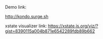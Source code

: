 Demo link:

http://kondo.surge.sh

xstate visualizer link:
https://xstate.js.org/viz/?gist=8390115a004b871e6542289fdb89b662